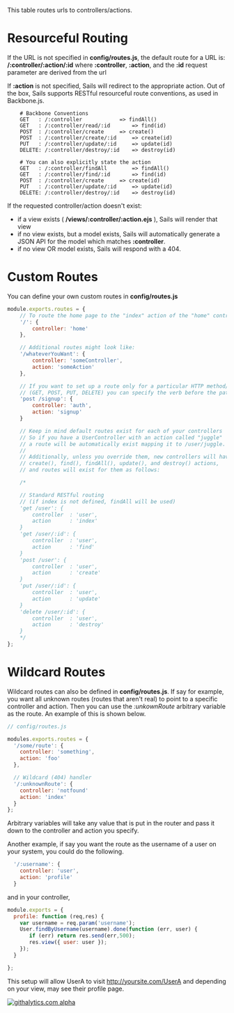 This table routes urls to controllers/actions.

# Resourceful Routing
If the URL is not specified in **config/routes.js**, the default route for a URL is:
**/:controller/:action/:id**
where **:controller**, **:action**, and the **:id** request parameter are derived from the url

If **:action** is not specified, Sails will redirect to the appropriate action.  Out of the box,
Sails supports RESTful resourceful route conventions, as used in Backbone.js.

```
	# Backbone Conventions
	GET   :	/:controller			=> findAll()
	GET   :	/:controller/read/:id		=> find(id)
	POST  :	/:controller/create		=> create()
	POST  :	/:controller/create/:id		=> create(id)
	PUT   :	/:controller/update/:id		=> update(id)
	DELETE:	/:controller/destroy/:id	=> destroy(id)

	# You can also explicitly state the action
	GET   :	/:controller/findAll		=> findAll()
	GET   :	/:controller/find/:id		=> find(id)
	POST  :	/:controller/create		=> create(id)
	PUT   :	/:controller/update/:id		=> update(id)
	DELETE:	/:controller/destroy/:id	=> destroy(id)
```

If the requested controller/action doesn't exist:
  - if a view exists ( **/views/:controller/:action.ejs** ), Sails will render that view
  - if no view exists, but a model exists, Sails will automatically generate a JSON API for the 
  	model which matches **:controller**.
  - if no view OR model exists, Sails will respond with a 404.

# Custom Routes
You can define your own custom routes in **config/routes.js**

```javascript
module.exports.routes = {
	// To route the home page to the "index" action of the "home" controller:
	'/': {
		controller: 'home'
	},

	// Additional routes might look like:
	'/whateverYouWant': {
		controller: 'someController',
		action: 'someAction'
	},

	// If you want to set up a route only for a particular HTTP method/verb 
	// (GET, POST, PUT, DELETE) you can specify the verb before the path:
	'post /signup': {
		controller: 'auth',
		action: 'signup'
	}

	// Keep in mind default routes exist for each of your controllers
	// So if you have a UserController with an action called "juggle" 
	// a route will be automatically exist mapping it to /user/juggle.
	//
	// Additionally, unless you override them, new controllers will have 
	// create(), find(), findAll(), update(), and destroy() actions, 
	// and routes will exist for them as follows:

	/*

	// Standard RESTful routing
	// (if index is not defined, findAll will be used)
	'get /user': {
		controller	: 'user',
		action		: 'index'
	}
	'get /user/:id': {
		controller	: 'user',
		action		: 'find'
	}
	'post /user': {
		controller	: 'user',
		action		: 'create'
	}
	'put /user/:id': {
		controller	: 'user',
		action		: 'update'
	}
	'delete /user/:id': {
		controller	: 'user',
		action		: 'destroy'
	}
	*/
};

```

# Wildcard Routes
Wildcard routes can also be defined in **config/routes.js**.  If say for example, you want all unknown routes (routes that aren't real) to point to a specific controller and action.  Then you can use the _:unkownRoute_ arbitrary variable as the route.  An example of this is shown below.

```javascript
// config/routes.js

modules.exports.routes = {
  '/some/route': {
    controller: 'something',
    action: 'foo'
  },

  // Wildcard (404) handler
  '/:unknownRoute': {
    controller: 'notfound'
    action: 'index'
  }
};
```

Arbitrary variables will take any value that is put in the router and pass it down to the controller and action you specify.

Another example, if say you want the route as the username of a user on your system, you could do the following.

```javascript
  '/:username': {
    controller: 'user',
    action: 'profile'
  }
```

and in your controller,

```javascript
module.exports = {
  profile: function (req,res) {
    var username = req.param('username');
    User.findByUsername(username).done(function (err, user) {
       if (err) return res.send(err,500);
       res.view({ user: user });
    });
  }

};
```

This setup will allow UserA to visit http://yoursite.com/UserA and depending on your view, may see their profile page.

[![githalytics.com alpha](https://cruel-carlota.pagodabox.com/8acf2fc2ca0aca8a3018e355ad776ed7 "githalytics.com")](http://githalytics.com/balderdashy/sails/wiki/routes)